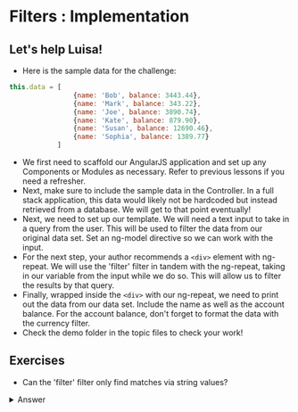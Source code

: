 # Filters : Implementation

## Let's help Luisa!

- Here is the sample data for the challenge:

```JavaScript
this.data = [
                {name: 'Bob', balance: 3443.44},
                {name: 'Mark', balance: 343.22},
                {name: 'Joe', balance: 3890.74},
                {name: 'Kate', balance: 879.90},
                {name: 'Susan', balance: 12690.46},
                {name: 'Sophia', balance: 1389.77}
            ]
```

- We first need to scaffold our AngularJS application and set up any Components or Modules as necessary. Refer to previous lessons if you need a refresher.
- Next, make sure to include the sample data in the Controller. In a full stack application, this data would likely not be hardcoded but instead retrieved from a database. We will get to that point eventually!
- Next, we need to set up our template. We will need a text input to take in a query from the user. This will be used to filter the data from our original data set. Set an ng-model directive so we can work with the input.
- For the next step, your author recommends a `<div>` element with ng-repeat. We will use the 'filter' filter in tandem with the ng-repeat, taking in our variable from the input while we do so. This will allow us to filter the results by that query.
- Finally, wrapped inside the `<div>` with our ng-repeat, we need to print out the data from our data set. Include the name as well as the account balance. For the account balance, don't forget to format the data with the currency filter. 
- Check the demo folder in the topic files to check your work!

## Exercises

- Can the 'filter' filter only find matches via string values?

<details><summary>Answer</summary>

We can use strings, objects, and functions with the 'filter' filter. 

For example, if we use an object, we can narrow the focus of our search to specific properties in the object. 

Object example:
```html
<div class="section">
        <h2>Array Filter:</h2>
        <label for="searchArray">Search and filter items in array:</label>
        <input type="text" id="searchArray" ng-model="query"/>

        <div ng-repeat="elem in $ctrl.myArray | filter:{name: query}">
            <p>{{ elem.name }} Phone Number: {{ elem.number }}</p>
        </div> 
    </div>
```

</details>
